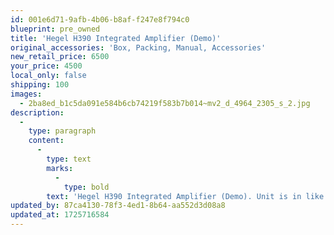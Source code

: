 ```yaml
---
id: 001e6d71-9afb-4b06-b8af-f247e8f794c0
blueprint: pre_owned
title: 'Hegel H390 Integrated Amplifier (Demo)'
original_accessories: 'Box, Packing, Manual, Accessories'
new_retail_price: 6500
your_price: 4500
local_only: false
shipping: 100
images:
  - 2ba8ed_b1c5da091e584b6cb74219f583b7b014~mv2_d_4964_2305_s_2.jpg
description:
  -
    type: paragraph
    content:
      -
        type: text
        marks:
          -
            type: bold
        text: 'Hegel H390 Integrated Amplifier (Demo). Unit is in like new condition with full warranty and includes original box, packing and accessories. Unit sold as new for $6,500.00'
updated_by: 87ca4130-78f3-4ed1-8b64-aa552d3d08a8
updated_at: 1725716584
---
```

